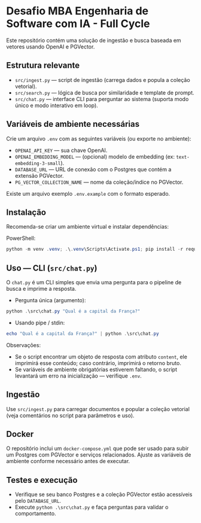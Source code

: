 # Desafio MBA Engenharia de Software com IA - Full Cycle

Este repositório contém uma solução de ingestão e busca baseada em vetores usando OpenAI e PGVector.

## Estrutura relevante
- `src/ingest.py` — script de ingestão (carrega dados e popula a coleção vetorial).
- `src/search.py` — lógica de busca por similaridade e template de prompt.
- `src/chat.py` — interface CLI para perguntar ao sistema (suporta modo único e modo interativo em loop).

## Variáveis de ambiente necessárias
Crie um arquivo `.env` com as seguintes variáveis (ou exporte no ambiente):

- `OPENAI_API_KEY` — sua chave OpenAI.
- `OPENAI_EMBEDDING_MODEL` — (opcional) modelo de embedding (ex: `text-embedding-3-small`).
- `DATABASE_URL` — URL de conexão com o Postgres que contém a extensão PGVector.
- `PG_VECTOR_COLLECTION_NAME` — nome da coleção/índice no PGVector.

Existe um arquivo exemplo `.env.example` com o formato esperado.

## Instalação
Recomenda-se criar um ambiente virtual e instalar dependências:

PowerShell:
```powershell
python -m venv .venv; .\.venv\Scripts\Activate.ps1; pip install -r requirements.txt
```

## Uso — CLI (`src/chat.py`)
O `chat.py` é um CLI simples que envia uma pergunta para o pipeline de busca e imprime a resposta.

- Pergunta única (argumento):
```powershell
python .\src\chat.py "Qual é a capital da França?"
```

- Usando pipe / stdin:
```powershell
echo "Qual é a capital da França?" | python .\src\chat.py
```


Observações:
- Se o script encontrar um objeto de resposta com atributo `content`, ele imprimirá esse conteúdo; caso contrário, imprimirá o retorno bruto.
- Se variáveis de ambiente obrigatórias estiverem faltando, o script levantará um erro na inicialização — verifique `.env`.

## Ingestão
Use `src/ingest.py` para carregar documentos e popular a coleção vetorial (veja comentários no script para parâmetros e uso).

## Docker
O repositório inclui um `docker-compose.yml` que pode ser usado para subir um Postgres com PGVector e serviços relacionados. Ajuste as variáveis de ambiente conforme necessário antes de executar.

## Testes e execução
- Verifique se seu banco Postgres e a coleção PGVector estão acessíveis pelo `DATABASE_URL`.
- Execute `python .\src\chat.py` e faça perguntas para validar o comportamento.

